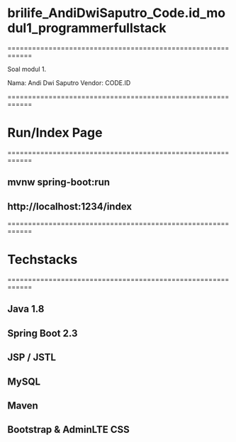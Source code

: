 # brilife_AndiDwiSaputro_Code.id_modul1_programmerfullstack
============================================================

Soal modul 1.

Nama: Andi Dwi Saputro
Vendor: CODE.ID

============================================================
# Run/Index Page
============================================================

## mvnw spring-boot:run

## http://localhost:1234/index

============================================================
# Techstacks
============================================================
## Java 1.8
## Spring Boot 2.3
## JSP / JSTL
## MySQL
## Maven
## Bootstrap & AdminLTE CSS
